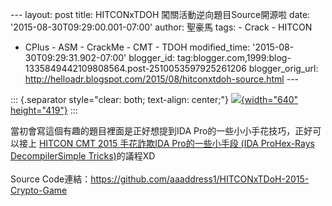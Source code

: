\-\-- layout: post title: HITCONxTDOH 闖關活動逆向題目Source開源啦 date:
\'2015-08-30T09:29:00.001-07:00\' author: 聖豪馬 tags: - Crack - HITCON
- CPlus - ASM - CrackMe - CMT - TDOH modified\_time:
\'2015-08-30T09:29:31.902-07:00\' blogger\_id:
tag:blogger.com,1999:blog-1335849442109808564.post-2510053597925261206
blogger\_orig\_url:
http://helloadr.blogspot.com/2015/08/hitconxtdoh-source.html \-\--

::: {.separator style="clear: both; text-align: center;"}
[![](https://github.com/aaaddress1/HITCONxTDoH-2015-Crypto-Game/blob/master/DEMO.png?raw=true){width="640"
height="419"}](https://github.com/aaaddress1/HITCONxTDoH-2015-Crypto-Game/blob/master/DEMO.png?raw=true)
:::

當初會寫這個有趣的題目裡面是正好想提到IDA
Pro的一些小小手花技巧，正好可以接上 [HITCON CMT 2015 手花詐欺IDA
Pro的一些小手段 (IDA ProHex-Rays DecompilerSimple
Tricks)](http://helloadr.blogspot.tw/2015/08/hitcon-cmt-2015-ida-pro-ida-prohex-rays.html)的議程XD\
\
Source
Code連結：https://github.com/aaaddress1/HITCONxTDoH-2015-Crypto-Game
